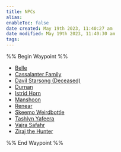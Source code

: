 ```yaml
---
title: NPCs
alias: 
enableToc: false
date created: May 19th 2023, 11:40:27 am
date modified: May 19th 2023, 11:40:30 am
tags: 
---
```

%% Begin Waypoint %%
- [Belle](./Belle.md)
- [Cassalanter Family](./Cassalanter%20Family.md)
- [Davil Starsong (Deceased)](./Davil%20Starsong%20(Deceased).md)
- [Durnan](./Durnan.md)
- [Istrid Horn](./Istrid%20Horn.md)
- [Manshoon](./Manshoon.md)
- [Renear](./Renear.md)
- [Skeemo Weirdbottle](./Skeemo%20Weirdbottle.md)
- [Tashlyn Yafeera](./Tashlyn%20Yafeera.md)
- [Vajra Safahr](./Vajra%20Safahr.md)
- [Ziraj the Hunter](./Ziraj%20the%20Hunter.md)

%% End Waypoint %%
